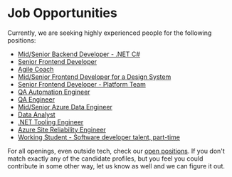 # Job Opportunities

Currently, we are seeking highly experienced people for the following positions:

- [Mid/Senior Backend Developer - .NET C#](https://apply.workable.com/mews/j/094EDDB116/)
- [Senior Frontend Developer](https://apply.workable.com/mews/j/E8D97BFEB1/)
- [Agile Coach](https://apply.workable.com/mews/j/392C22FEAB/)
- [Mid/Senior Frontend Developer for a Design System](https://apply.workable.com/mews/j/3AD8DE723A/)
- [Senior Frontend Developer - Platform Team](https://apply.workable.com/mews/j/3FB93D9C0E/)
- [QA Automation Engineer](https://apply.workable.com/mews/j/55580F9394/)
- [QA Engineer](https://apply.workable.com/mews/j/15C60AF3DC/)
- [Mid/Senior Azure Data Engineer](https://apply.workable.com/mews/j/5975E7C0EB/)
- [Data Analyst](https://apply.workable.com/mews/j/5F83C23824/)
- [.NET Tooling Engineer](https://apply.workable.com/mews/j/0C135135A1/)
- [Azure Site Reliability Engineer](https://apply.workable.com/mews/j/2C839436E9/)
- [Working Student - Software developer talent, part-time](https://apply.workable.com/mews/j/9B62B88E63/)

For all openings, even outside tech, check our [open positions](https://www.mews.com/careers/jobs). If you don't match exactly any of the candidate profiles, but you feel you could contribute in some other way, let us know as well and we can figure it out.
